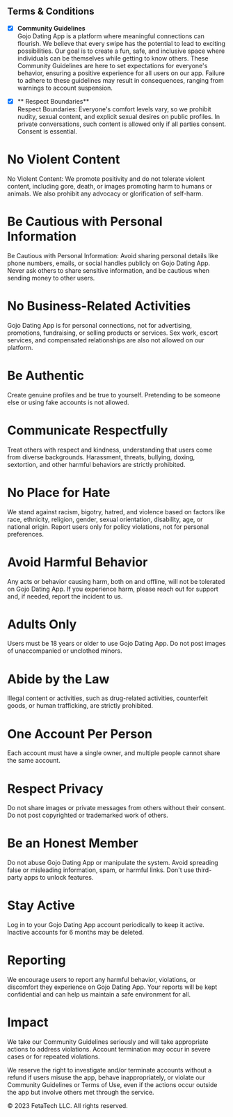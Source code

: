## Terms & Conditions

- [x]  **Community Guidelines** \
Gojo Dating App is a platform where meaningful connections can flourish. We believe that every swipe has the potential to lead to exciting possibilities. Our goal is to create a fun, safe, and inclusive space where individuals can be themselves while getting to know others. These Community Guidelines are here to set expectations for everyone's behavior, ensuring a positive experience for all users on our app. Failure to adhere to these guidelines may result in consequences, ranging from warnings to account suspension.

- [x] ** Respect Boundaries** \
Respect Boundaries: Everyone's comfort levels vary, so we prohibit nudity, sexual content, and explicit sexual desires on public profiles. In private conversations, such content is allowed only if all parties consent. Consent is essential.

# No Violent Content
No Violent Content: We promote positivity and do not tolerate violent content, including gore, death, or images promoting harm to humans or animals. We also prohibit any advocacy or glorification of self-harm.

# Be Cautious with Personal Information
Be Cautious with Personal Information: Avoid sharing personal details like phone numbers, emails, or social handles publicly on Gojo Dating App. Never ask others to share sensitive information, and be cautious when sending money to other users.

# No Business-Related Activities
Gojo Dating App is for personal connections, not for advertising, promotions, fundraising, or selling products or services. Sex work, escort services, and compensated relationships are also not allowed on our platform.

# Be Authentic
Create genuine profiles and be true to yourself. Pretending to be someone else or using fake accounts is not allowed.

# Communicate Respectfully
Treat others with respect and kindness, understanding that users come from diverse backgrounds. Harassment, threats, bullying, doxing, sextortion, and other harmful behaviors are strictly prohibited.

# No Place for Hate
We stand against racism, bigotry, hatred, and violence based on factors like race, ethnicity, religion, gender, sexual orientation, disability, age, or national origin. Report users only for policy violations, not for personal preferences.

# Avoid Harmful Behavior
Any acts or behavior causing harm, both on and offline, will not be tolerated on Gojo Dating App. If you experience harm, please reach out for support and, if needed, report the incident to us.

# Adults Only
Users must be 18 years or older to use Gojo Dating App. Do not post images of unaccompanied or unclothed minors.

# Abide by the Law
Illegal content or activities, such as drug-related activities, counterfeit goods, or human trafficking, are strictly prohibited.

# One Account Per Person
Each account must have a single owner, and multiple people cannot share the same account.

# Respect Privacy
Do not share images or private messages from others without their consent. Do not post copyrighted or trademarked work of others.

# Be an Honest Member
Do not abuse Gojo Dating App or manipulate the system. Avoid spreading false or misleading information, spam, or harmful links. Don't use third-party apps to unlock features.

# Stay Active
Log in to your Gojo Dating App account periodically to keep it active. Inactive accounts for 6 months may be deleted.

# Reporting
We encourage users to report any harmful behavior, violations, or discomfort they experience on Gojo Dating App. Your reports will be kept confidential and can help us maintain a safe environment for all.

# Impact
We take our Community Guidelines seriously and will take appropriate actions to address violations. Account termination may occur in severe cases or for repeated violations.

We reserve the right to investigate and/or terminate accounts without a refund if users misuse the app, behave inappropriately, or violate our Community Guidelines or Terms of Use, even if the actions occur outside the app but involve others met through the service.

© 2023 FetaTech LLC. All rights reserved.
